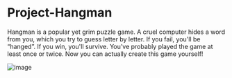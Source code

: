 # Project-Hangman
Hangman is a popular yet grim puzzle game. A cruel computer hides a word from you, which you try to guess letter by letter. If you fail, you'll be “hanged”. If you win, you'll survive. You’ve probably played the game at least once or twice. Now you can actually create this game yourself!

![image](https://user-images.githubusercontent.com/89107827/166143883-12fa13aa-a0b3-42b7-bd99-bad6145472c5.png)

